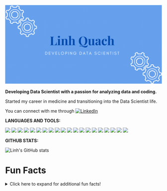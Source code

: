 <img src="https://github.com/LinhQuach13/readme_files/blob/master/main_banner.gif">

**Developing Data Scientist with a passion for analyzing data and coding.**

Started my career in medicine and transitioning into the Data Scientist life.

You can connect with me through [![LinkedIn][1.1]][1]

[1.1]: https://cdn.exclaimer.com/Handbook%20Images/linkedin-icon_square_16x16.png


[1]: https://www.linkedin.com/in/linhq61/


  
**LANGUAGES AND TOOLS:**

![](https://img.shields.io/static/v1?message=Python&logo=python&labelColor=5c5c5c&logoColor=FFFFFF&color=6495ED&label=%20)
![](https://img.shields.io/static/v1?message=C++&logo=cplusplus&labelColor=5c5c5c&logoColor=FFFFFF&color=6495ED&label=%20)
![](https://img.shields.io/static/v1?message=SQL&logo=mysql&labelColor=5c5c5c&color=6495ED&logoColor=white&label=%20)
![](https://img.shields.io/static/v1?message=Tableau&logo=tableau&labelColor=5c5c5c&color=6495ED&logoColor=white&label=%20)
![](https://img.shields.io/static/v1?message=Jupyter-Lab/Jupyter-Notebook&logo=jupyter&labelColor=5c5c5c&color=6495ED&logoColor=white&label=%20)
![](https://img.shields.io/static/v1?message=Pandas&logo=pandas&labelColor=5c5c5c&color=6495ED&logoColor=white&label=%20&text_color=white)
![](https://img.shields.io/static/v1?message=SciKit-Learn&logo=scikit-learn&labelColor=5c5c5c&color=6495ED&logoColor=white&label=%20)
![](https://img.shields.io/static/v1?message=SciPy&logo=scipy&labelColor=5c5c5c&color=6495ED&logoColor=white&label=%20)
![](https://img.shields.io/static/v1?message=NumPy&logo=numpy&labelColor=5c5c5c&color=6495ED&logoColor=white&label=%20)
![](https://img.shields.io/static/v1?message=MatPlotLib&logo=python&labelColor=5c5c5c&color=6495ED&logoColor=white&label=%20)
![](https://img.shields.io/static/v1?message=Seaborn&logo=python&labelColor=5c5c5c&color=6495ED&logoColor=white&label=%20)
![](https://img.shields.io/static/v1?message=Canva&logo=canva&labelColor=5c5c5c&color=6495ED&logoColor=white&label=%20)
![](https://img.shields.io/static/v1?message=Markdown&logo=markdown&labelColor=5c5c5c&color=6495ED&logoColor=white&label=%20)
![](https://img.shields.io/static/v1?message=GitHub&logo=github&labelColor=5c5c5c&color=6495ED&logoColor=white&label=%20)
![](https://img.shields.io/static/v1?message=JupyterLab&logo=jupyter&labelColor=5c5c5c&color=6495ED&logoColor=white&label=%20)
![](https://img.shields.io/static/v1?message=Trello&logo=trello&labelColor=5c5c5c&color=6495ED&logoColor=white&label=%20)
![](https://img.shields.io/static/v1?message=Excel&logo=microsoft-excel&labelColor=5c5c5c&color=6495ED&logoColor=white&label=%20)
![](https://img.shields.io/static/v1?message=Markdown&logo=markdown&labelColor=5c5c5c&color=6495ED&logoColor=white&label=%20)
![](https://img.shields.io/static/v1?message=VS_Code&logo=visual-studio-code&labelColor=5c5c5c&color=6495ED&logoColor=white&label=%20)
![](https://img.shields.io/static/v1?message=Slack&logo=slack&labelColor=5c5c5c&color=6495ED&logoColor=white&label=%20)



**GITHUB STATS:**
<!---GitHub Stats--->
<!---To hide any specific stats, you can pass a query parameter ?hide= with comma-separated values.
Options: &hide=stars,commits,prs,issues,contribs--->

![Linh's GitHub stats](https://github-readme-stats.vercel.app/api?username=LinhQuach13&show_icons=true&bg_color=6495ED&title_color=FFFFFF&text_color=FFFFFF&icon_color=1A5276)



# Fun Facts
<details>
  <summary> Click here to expand for additional fun facts!</summary>
  
  - 😺 Cat Person
  - &#127794; Enjoy Hiking
  - <img_scr="https://user-images.githubusercontent.com/80718476/126057277-81cd39ea-de8b-42fa-b907-0b7d4980e7a3.jpeg", width= "25" height= "25"> Love making and eating S'mores






